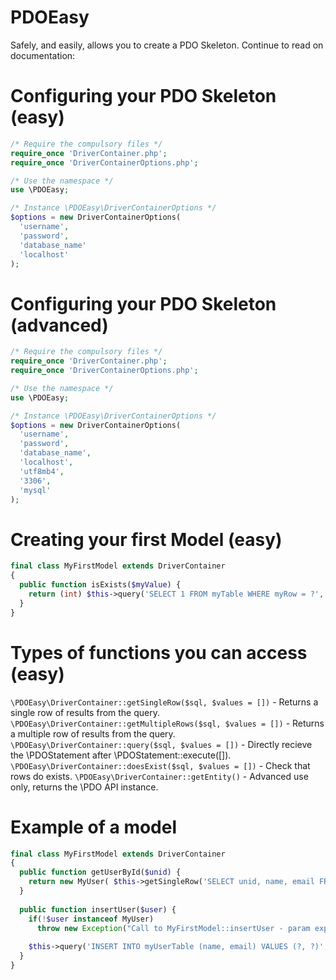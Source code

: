 # PDOEasy
Safely, and easily, allows you to create a PDO Skeleton. Continue to read on documentation:

# Configuring your PDO Skeleton (easy)
```php
/* Require the compulsory files */
require_once 'DriverContainer.php';
require_once 'DriverContainerOptions.php';

/* Use the namespace */
use \PDOEasy;

/* Instance \PDOEasy\DriverContainerOptions */
$options = new DriverContainerOptions(
  'username',
  'password',
  'database_name'
  'localhost'
);
```

# Configuring your PDO Skeleton (advanced)
```php
/* Require the compulsory files */
require_once 'DriverContainer.php';
require_once 'DriverContainerOptions.php';

/* Use the namespace */
use \PDOEasy;

/* Instance \PDOEasy\DriverContainerOptions */
$options = new DriverContainerOptions(
  'username',
  'password',
  'database_name',
  'localhost',
  'utf8mb4',
  '3306',
  'mysql'
);
```

# Creating your first Model (easy)
```php
final class MyFirstModel extends DriverContainer
{
  public function isExists($myValue) {
    return (int) $this->query('SELECT 1 FROM myTable WHERE myRow = ?', [$myValue])->fetchColumn();
  }
}
```

# Types of functions you can access (easy)
`\PDOEasy\DriverContainer::getSingleRow($sql, $values = [])` - Returns a single row of results from the query.
`\PDOEasy\DriverContainer::getMultipleRows($sql, $values = [])` - Returns a multiple row of results from the query.
`\PDOEasy\DriverContainer::query($sql, $values = [])` - Directly recieve the \PDOStatement after \PDOStatement::execute([]).
`\PDOEasy\DriverContainer::doesExist($sql, $values = [])` - Check that rows do exists.
`\PDOEasy\DriverContainer::getEntity()` - Advanced use only, returns the \PDO API instance.

# Example of a model

```php
final class MyFirstModel extends DriverContainer
{
  public function getUserById($unid) {
    return new MyUser( $this->getSingleRow('SELECT unid, name, email FROM myUserTable WHERE unid = ?', [(int) $unid]) );
  }
  
  public function insertUser($user) {
    if(!$user instanceof MyUser)
      throw new Exception("Call to MyFirstModel::insertUser - param expected to be of type MyUser");
      
    $this->query('INSERT INTO myUserTable (name, email) VALUES (?, ?)', [(int) $user->getUniqueNumberId(), $user->getEmail()]);
  }
}
```
